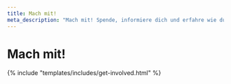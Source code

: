 ```yaml
---
title: Mach mit!
meta_description: "Mach mit! Spende, informiere dich und erfahre wie du auch andere für die Idee begeistern kannst."
---
```


# Mach mit!

{% include "templates/includes/get-involved.html" %}
